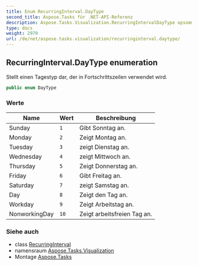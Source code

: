 ```yaml
---
title: Enum RecurringInterval.DayType
second_title: Aspose.Tasks für .NET-API-Referenz
description: Aspose.Tasks.Visualization.RecurringIntervalDayType opsomming. Stellt einen Tagestyp dar der in Fortschrittszeilen verwendet wird.
type: docs
weight: 2970
url: /de/net/aspose.tasks.visualization/recurringinterval.daytype/
---
```

## RecurringInterval.DayType enumeration

Stellt einen Tagestyp dar, der in Fortschrittszeilen verwendet wird.

```csharp
public enum DayType
```

### Werte

| Name | Wert | Beschreibung |
| --- | --- | --- |
| Sunday | `1` | Gibt Sonntag an. |
| Monday | `2` | Zeigt Montag an. |
| Tuesday | `3` | zeigt Dienstag an. |
| Wednesday | `4` | zeigt Mittwoch an. |
| Thursday | `5` | Zeigt Donnerstag an. |
| Friday | `6` | Gibt Freitag an. |
| Saturday | `7` | zeigt Samstag an. |
| Day | `8` | Zeigt den Tag an. |
| Workday | `9` | Zeigt Arbeitstag an. |
| NonworkingDay | `10` | Zeigt arbeitsfreien Tag an. |

### Siehe auch

* class [RecurringInterval](../recurringinterval/)
* namensraum [Aspose.Tasks.Visualization](../../aspose.tasks.visualization/)
* Montage [Aspose.Tasks](../../)



